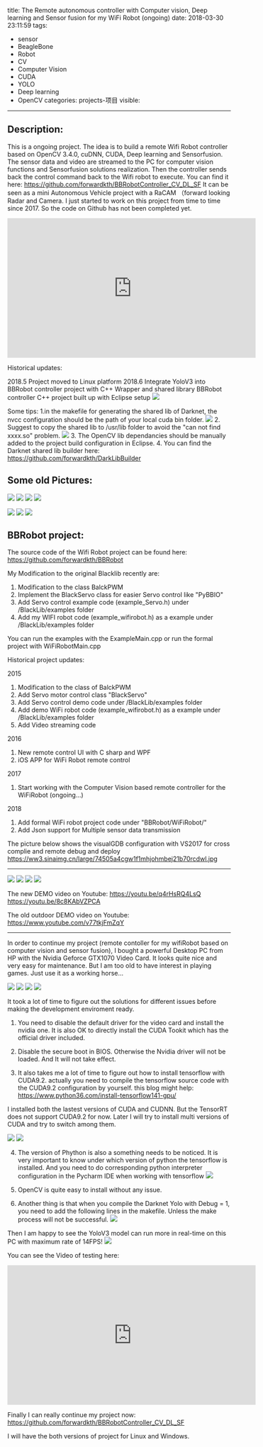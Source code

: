 title: The Remote autonomous controller with Computer vision, Deep learning and Sensor fusion for my WiFi Robot (ongoing)
date: 2018-03-30 23:11:59
tags:
- sensor
- BeagleBone
- Robot
- CV
- Computer Vision
- CUDA
- YOLO
- Deep learning
- OpenCV
categories: projects-项目
visible:
---

<meta name="referrer" content="no-referrer" />

## Description:
This is a ongoing project. The idea is to build a remote Wifi Robot controller based on OpenCV 3.4.0, cuDNN, CUDA, Deep learning and Sensorfusion.
The sensor data and video are streamed to the PC for computer vision functions and Sensorfusion solutions realization. Then the controller sends back the control command back to the Wifi robot to execute.
You can find it here:  https://github.com/forwardkth/BBRobotController_CV_DL_SF
It can be seen as a mini Autonomous Vehicle project with a RaCAM （forward looking Radar and Camera.
I just started to work on this project from time to time since 2017. So the code on Github has not been completed yet.
<iframe width="560" height="315" src="https://www.youtube.com/embed/Y1jZm1aZNGg" frameborder="0" allow="autoplay; encrypted-media" allowfullscreen></iframe>

Historical updates:

2018.5  Project moved to Linux platform
2018.6  Integrate YoloV3 into BBRobot controller project with C++ Wrapper and shared library
        BBRobot controller C++ project built up with Eclipse setup
![](https://wx1.sinaimg.cn/mw1024/74505a4cgy1fs496rv0zrj21hb0t31kx.jpg)

Some tips:
1.in the makefile for generating the shared lib of Darknet, the nvcc configuration should be the path of your local cuda bin folder.
![](https://wx4.sinaimg.cn/mw1024/74505a4cgy1fs496vfj4aj212p0ql7bj.jpg)
2. Suggest to copy the shared lib to /usr/lib folder to avoid the "can not find xxxx.so" problem.
![](https://wx2.sinaimg.cn/mw1024/74505a4cgy1fs496lhc7qj20z90khn1k.jpg)
3. The OpenCV lib dependancies should be manually added to the project build configuration in Eclipse.
4. You can find the Darknet shared lib builder here: https://github.com/forwardkth/DarkLibBuilder

## Some old Pictures:
![](https://ww4.sinaimg.cn/mw1024/74505a4cjw1f15bm3c82lj218g0xcqku.jpg)
![](https://wx4.sinaimg.cn/mw1024/74505a4cgy1fpvirumai6j23402c0e82.jpg)
![](https://wx2.sinaimg.cn/mw1024/74505a4cgy1fpvish1t10j23402c0kjm.jpg)
![](https://5b0988e595225.cdn.sohucs.com/images/20170820/f96728dcc26d4eb0a7db9c49acf6756b.gif)

<!-- more -->
![](https://wx3.sinaimg.cn/mw1024/74505a4cgy1fpviriawz6j21gu0sjaky.jpg)
![](https://wx1.sinaimg.cn/mw1024/74505a4cgy1fpvis7nq6vj23402c0e82.jpg)
![](https://wx2.sinaimg.cn/mw1024/74505a4cgy1fpvira0vdvj21hw0sqk1f.jpg)

## BBRobot project:
The source code of the Wifi Robot project can be found here: https://github.com/forwardkth/BBRobot


My Modification to the original Blacklib recently are:

1. Modification to the class BalckPWM
2. Implement the BlackServo class for easier Servo control like "PyBBIO"
3. Add Servo control example code (example_Servo.h) under /BlackLib/examples folder
4. Add my WIFI robot code (example_wifirobot.h) as a example under /BlackLib/examples folder

You can run the examples with the ExampleMain.cpp or run the formal project with WiFiRobotMain.cpp

Historical project updates:

2015
1. Modification to the class of BalckPWM
2. Add Servo motor control class "BlackServo"
3. Add Servo control demo code under /BlackLib/examples folder
4. Add demo WiFi robot code (example_wifirobot.h) as a example under /BlackLib/examples folder
5. Add Video streaming code
		   
2016       
1. New remote control UI with C sharp and WPF
2. iOS APP for WiFi Robot remote control
		   
2017       
1. Start working with the Computer Vision based remote controller for the WiFiRobot (ongoing...)
    
2018       
1. Add formal WiFi robot project code under "BBRobot/WiFiRobot/"
2. Add Json support for Multiple sensor data transmission

The picture below shows the visualGDB configuration with VS2017 for cross complie and remote debug and deploy
https://ww3.sinaimg.cn/large/74505a4cgw1f1mhjohmbej21b70rcdwl.jpg

------------------------------------------------------------
![](https://ww2.sinaimg.cn/mw690/74505a4cgw1evho2onxwsj21kw16o7wh.jpg)
![](https://ww1.sinaimg.cn/mw690/74505a4cgw1evgrdvaux5j21kw16o1if.jpg)
![](https://ww2.sinaimg.cn/large/74505a4cgw1f7oypkop58j20ku0fmn0o.jpg)
![](https://ww4.sinaimg.cn/large/74505a4cgw1f7oyqnelgnj20qo0qo79n.jpg)

The new DEMO video on Youtube:
https://youtu.be/q4rHsRQ4LsQ
https://youtu.be/8c8KAbVZPCA

The old outdoor DEMO video on Youtube:
https://www.youtube.com/v77tkjFmZqY

------------------------------------------------------------

In order to continue my project (remote contoller for my wifiRobot based on computer vision and sensor fusion), I bought a powerful Desktop PC from HP with the Nvidia Geforce GTX1070 Video Card. It looks quite nice and very easy for maintenance. But I am too old to have interest in playing games. Just use it as a working horse...

![](https://wx4.sinaimg.cn/mw1024/74505a4cgy1frlwtesrlpj22c0340kjm.jpg)
![](https://wx1.sinaimg.cn/mw1024/74505a4cgy1frlwt4rv50j22c03404qq.jpg)
![](https://wx2.sinaimg.cn/mw1024/74505a4cgy1frlwu19befj23402c07wj.jpg)
![](https://wx2.sinaimg.cn/mw1024/74505a4cgy1frlwuctqswj23402c0x6q.jpg)

It took a lot of time to figure out the solutions for different issues before making the development enviroment ready.

1. You need to disable the default driver for the video card and install the nvidia one. It is also OK to directly install the CUDA Tookit which has the official driver included.

2. Disable the secure boot in BIOS. Otherwise the Nvidia driver will not be loaded. And It will not take effect.

3. It also takes me a lot of time to figure out how to install tensorflow with CUDA9.2.
actually you need to compile the tensorflow source code with the CUDA9.2 configuration by yourself. this blog might help:  https://www.python36.com/install-tensorflow141-gpu/

I installed both the lastest versions of CUDA and CUDNN. But the TensorRT does not support CUDA9.2 for now. Later I will try to install multi versions of CUDA and try to switch among them.

![](https://wx3.sinaimg.cn/mw1024/74505a4cgy1frmxjykddej23402c0e82.jpg)
![](https://wx3.sinaimg.cn/mw1024/74505a4cgy1frmxk74fhdj23402c0e82.jpg)

4. The version of Phython is also a something needs to be noticed. It is very important to know under which version of python the tensorflow is installed. And you need to do corresponding python interpreter configuration in the Pycharm IDE when working with tensorflow
![](https://wx3.sinaimg.cn/mw1024/74505a4cgy1frn6qe1itqj21h80rmagc.jpg)


5. OpenCV is quite easy to install without any issue.

6. Another thing is that when you compile the Darknet Yolo with Debug = 1, you need to add the following lines in the makefile. Unless the make process will not be successful.
![](https://wx4.sinaimg.cn/mw1024/74505a4cgy1frn6qdjc88j20p30kc413.jpg)

Then I am happy to see the YoloV3 model can run more in real-time on this PC with maximum rate of 14FPS!
![](https://wx4.sinaimg.cn/mw1024/74505a4cgy1frn0x6dh7zj20qo0qon1g.jpg)

You can see the Video of testing here:

<iframe width="560" height="315" src="https://www.youtube.com/embed/Y1jZm1aZNGg" frameborder="0" allow="autoplay; encrypted-media" allowfullscreen></iframe>

Finally I can really continue my project now: https://github.com/forwardkth/BBRobotController_CV_DL_SF

I will have the both versions of project for Linux and Windows.
